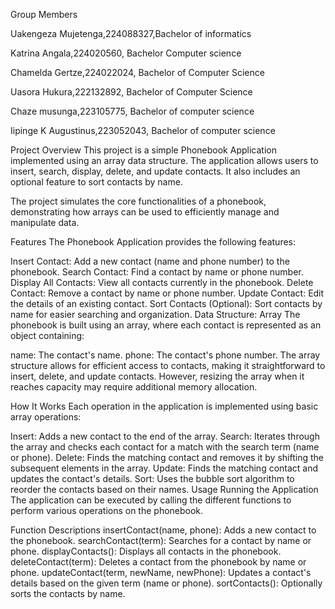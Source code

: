  Group Members

Uakengeza Mujetenga,224088327,Bachelor of informatics 

Katrina Angala,224020560, Bachelor Computer science 

Chamelda Gertze,224022024, Bachelor of Computer Science

Uasora Hukura,222132892, Bachelor of Computer Science

Chaze musunga,223105775, Bachelor of computer science

Iipinge K Augustinus,223052043, Bachelor of computer science


Project Overview
This project is a simple Phonebook Application implemented using an array data structure. The application allows users to insert, search, display, delete, and update contacts. It also includes an optional feature to sort contacts by name.

The project simulates the core functionalities of a phonebook, demonstrating how arrays can be used to efficiently manage and manipulate data.

Features
The Phonebook Application provides the following features:

Insert Contact: Add a new contact (name and phone number) to the phonebook.
Search Contact: Find a contact by name or phone number.
Display All Contacts: View all contacts currently in the phonebook.
Delete Contact: Remove a contact by name or phone number.
Update Contact: Edit the details of an existing contact.
Sort Contacts (Optional): Sort contacts by name for easier searching and organization.
Data Structure: Array
The phonebook is built using an array, where each contact is represented as an object containing:

name: The contact's name.
phone: The contact's phone number.
The array structure allows for efficient access to contacts, making it straightforward to insert, delete, and update contacts. However, resizing the array when it reaches capacity may require additional memory allocation.

How It Works
Each operation in the application is implemented using basic array operations:

Insert: Adds a new contact to the end of the array.
Search: Iterates through the array and checks each contact for a match with the search term (name or phone).
Delete: Finds the matching contact and removes it by shifting the subsequent elements in the array.
Update: Finds the matching contact and updates the contact's details.
Sort: Uses the bubble sort algorithm to reorder the contacts based on their names.
Usage
Running the Application
The application can be executed by calling the different functions to perform various operations on the phonebook. 

Function Descriptions 
insertContact(name, phone): Adds a new contact to the phonebook.
searchContact(term): Searches for a contact by name or phone.
displayContacts(): Displays all contacts in the phonebook.
deleteContact(term): Deletes a contact from the phonebook by name or phone.
updateContact(term, newName, newPhone): Updates a contact's details based on the given term (name or phone).
sortContacts(): Optionally sorts the contacts by name.
